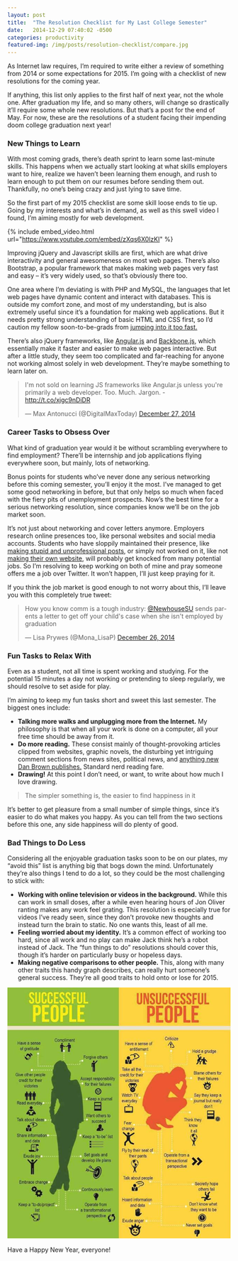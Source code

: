 ```yaml
---
layout: post
title:  "The Resolution Checklist for My Last College Semester"
date:   2014-12-29 07:40:02 -0500
categories: productivity
featured-img: /img/posts/resolution-checklist/compare.jpg
---
```


As Internet law requires, I’m required to write either a review of something from 2014 or some expectations for 2015. I’m going with a checklist of new resolutions for the coming year.

If anything, this list only applies to the first half of next year, not the whole one. After graduation my life, and so many others, will change so drastically it’ll require some whole new resolutions. But that’s a post for the end of May. For now, these are the resolutions of a student facing their impending doom college graduation next year!

### New Things to Learn
With most coming grads, there’s death sprint to learn some last-minute skills. This happens when we actually start looking at what skills employers want to hire, realize we haven’t been learning them enough, and rush to learn enough to put them on our resumes before sending them out. Thankfully, no one’s being crazy and just lying to save time.

So the first part of my 2015 checklist are some skill loose ends to tie up. Going by my interests and what’s in demand, as well as this swell video I found, I’m aiming mostly for web development.

{% include embed_video.html url="https://www.youtube.com/embed/zXqs6X0lzKI" %}

Improving jQuery and Javascript skills are first, which are what drive interactivity and general awesomeness on most web pages. There’s also Bootstrap, a popular framework that makes making web pages very fast and easy – it’s very widely used, so that’s obviously there too.

One area where I’m deviating is with PHP and MySQL, the languages that let web pages have dynamic content and interact with databases. This is outside my comfort zone, and most of my understanding, but is also extremely useful since it’s a foundation for making web applications. But it needs pretty strong understanding of basic HTML and CSS first, so I’d caution my fellow soon-to-be-grads from [jumping into it too fast.](http://www.headfirstlabs.com/books/hfphp/)

There’s also jQuery frameworks, like [Angular.js](https://angularjs.org/) and [Backbone.js](http://backbonejs.org/), which essentially make it faster and easier to make web pages interactive. But after a little study, they seem too complicated and far-reaching for anyone not working almost solely in web development. They’re maybe something to learn later on.

<blockquote class="twitter-tweet" lang="en">I'm not sold on learning JS frameworks like Angular.js unless you're primarily a web developer. Too. Much. Jargon. - <a href="http://t.co/xjgc9nDiDR">http://t.co/xjgc9nDiDR</a>

— Max Antonucci (@DigitalMaxToday) <a href="https://twitter.com/DigitalMaxToday/status/548976715306139649">December 27, 2014</a></blockquote>
<script src="//platform.twitter.com/widgets.js" async="" charset="utf-8"></script>

### Career Tasks to Obsess Over
What kind of graduation year would it be without scrambling everywhere to find employment? There’ll be internship and job applications flying everywhere soon, but mainly, lots of networking.

Bonus points for students who’ve never done any serious networking before this coming semester, you’ll enjoy it the most. I’ve managed to get some good networking in before, but that only helps so much when faced with the fiery pits of unemployment prospects. Now’s the best time for a serious networking resolution, since companies know we’ll be on the job market soon.

It’s not just about networking and cover letters anymore. Employers research online presences too, like personal websites and social media accounts. Students who have sloppily maintained their presence, like [making stupid and unprofessional posts](http://mashable.com/2011/06/16/weinergate-social-media-job-loss/#_), or simply not worked on it, like not [making their own website](http://www.huffingtonpost.com/larry-atkins/go-web-young-dude-college_b_706831.html), will probably get knocked from many potential jobs. So I’m resolving to keep working on both of mine and pray someone offers me a job over Twitter. It won’t happen, I’ll just keep praying for it.

If you think the job market is good enough to not worry about this, I’ll leave you with this completely true tweet:

<blockquote class="twitter-tweet" lang="en">How you know comm is a tough industry: <a href="https://twitter.com/NewhouseSU">@NewhouseSU</a> sends parents a letter to get off your child's case when she isn't employed by graduation

— Lisa Prywes (@Mona_LisaP) <a href="https://twitter.com/Mona_LisaP/status/548521993189212161">December 26, 2014</a></blockquote>

### Fun Tasks to Relax With
Even as a student, not all time is spent working and studying. For the potential 15 minutes a day not working or pretending to sleep regularly, we should resolve to set aside for play.

I’m aiming to keep my fun tasks short and sweet this last semester. The biggest ones include:

* **Talking more walks and unplugging more from the Internet.** My philosophy is that when all your work is done on a computer, all your free time should be away from it.
* **Do more reading.** These consist mainly of thought-provoking articles clipped from websites, graphic novels, the disturbing yet intriguing comment sections from news sites, political news, and [anything new Dan Brown publishes.](http://www.danbrown.com/#news-section) Standard nerd reading fare.
* **Drawing!** At this point I don’t need, or want, to write about how much I love drawing.


> The simpler something is, the easier to find happiness in it

It’s better to get pleasure from a small number of simple things, since it’s easier to do what makes you happy. As you can tell from the two sections before this one, any side happiness will do plenty of good.

### Bad Things to Do Less
Considering all the enjoyable graduation tasks soon to be on our plates, my “avoid this” list is anything big that bogs down the mind. Unfortunately they’re also things I tend to do a lot, so they could be the most challenging to stick with:

* **Working with online television or videos in the background.** While this can work in small doses, after a while even hearing hours of Jon Oliver ranting makes any work feel grating. This resolution is especially true for videos I’ve ready seen, since they don’t provoke new thoughts and instead turn the brain to static. No one wants this, least of all me.
* **Feeling worried about my identity.** It’s a common effect of working too hard, since all work and no play can make Jack think he’s a robot instead of Jack. The “fun things to do” resolutions should cover this, though it’s harder on particularly busy or hopeless days.
* **Making negative comparisons to other people.** This, along with many other traits this handy graph describes, can really hurt someone’s general success. They’re all good traits to hold onto or lose for 2015.

![The traits of successful and unsuccessful people](/img/posts/resolution-checklist/compare.jpg)

Have a Happy New Year, everyone!